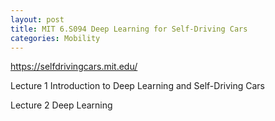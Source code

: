 ```yaml
---
layout: post
title: MIT 6.S094 Deep Learning for Self-Driving Cars
categories: Mobility
---
```


https://selfdrivingcars.mit.edu/

Lecture 1 Introduction to Deep Learning and Self-Driving Cars

Lecture 2 Deep Learning